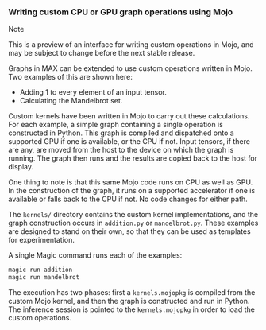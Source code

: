 ### Writing custom CPU or GPU graph operations using Mojo

> [!NOTE]
> This is a preview of an interface for writing custom operations in Mojo,
> and may be subject to change before the next stable release.

Graphs in MAX can be extended to use custom operations written in Mojo. Two
examples of this are shown here:

- Adding 1 to every element of an input tensor.
- Calculating the Mandelbrot set.

Custom kernels have been written in Mojo to carry out these calculations. For
each example, a simple graph containing a single operation is constructed
in Python. This graph is compiled and dispatched onto a supported GPU if one is
available, or the CPU if not. Input tensors, if there are any, are moved from
the host to the device on which the graph is running. The graph then runs and
the results are copied back to the host for display.

One thing to note is that this same Mojo code runs on CPU as well as GPU. In
the construction of the graph, it runs on a supported accelerator if one is
available or falls back to the CPU if not. No code changes for either path.

The `kernels/` directory contains the custom kernel implementations, and the
graph construction occurs in `addition.py` or `mandelbrot.py`. These examples
are designed to stand on their own, so that they can be used as templates for
experimentation.

A single Magic command runs each of the examples:

```sh
magic run addition
magic run mandelbrot
```

The execution has two phases: first a `kernels.mojopkg` is compiled from the
custom Mojo kernel, and then the graph is constructed and run in Python. The
inference session is pointed to the `kernels.mojopkg` in order to load the
custom operations.
